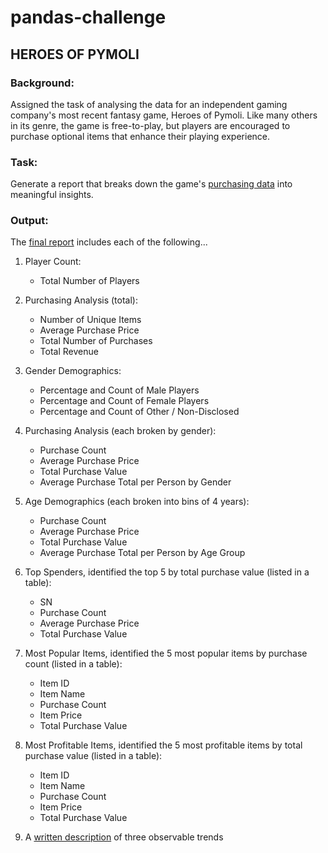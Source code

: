 # pandas-challenge

## HEROES OF PYMOLI

### Background:
Assigned the task of analysing the data for an independent gaming company's most recent fantasy game, Heroes of Pymoli.
Like many others in its genre, the game is free-to-play, but players are encouraged to purchase optional items that enhance their playing experience. 

### Task:
Generate a report that breaks down the game's [purchasing data](https://github.com/catherinesloan/pandas-challenge/blob/main/Heroes%20of%20Pymoli/purchase_data.csv) into meaningful insights.

### Output:
The [final report](https://github.com/catherinesloan/pandas-challenge/blob/main/Heroes%20of%20Pymoli/HeroesOfPymoli_Script.ipynb) includes each of the following... 

1. Player Count:
   - Total Number of Players

2. Purchasing Analysis (total):
   - Number of Unique Items
   - Average Purchase Price
   - Total Number of Purchases
   - Total Revenue

3. Gender Demographics:
   - Percentage and Count of Male Players
   - Percentage and Count of Female Players
   - Percentage and Count of Other / Non-Disclosed

4. Purchasing Analysis (each broken by gender):
   - Purchase Count
   - Average Purchase Price
   - Total Purchase Value
   - Average Purchase Total per Person by Gender

5. Age Demographics (each broken into bins of 4 years):
   - Purchase Count
   - Average Purchase Price
   - Total Purchase Value
   - Average Purchase Total per Person by Age Group

6. Top Spenders, identified the top 5 by total purchase value (listed in a table): 
   - SN
   - Purchase Count
   - Average Purchase Price
   - Total Purchase Value

7. Most Popular Items, identified the 5 most popular items by purchase count (listed in a table):
   - Item ID
   - Item Name
   - Purchase Count
   - Item Price
   - Total Purchase Value

8. Most Profitable Items, identified the 5 most profitable items by total purchase value (listed in a table):
   - Item ID
   - Item Name
   - Purchase Count
   - Item Price
   - Total Purchase Value

9. A [written description](https://github.com/catherinesloan/pandas-challenge/blob/main/Heroes%20of%20Pymoli/Analysis.txt) of three observable trends
